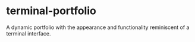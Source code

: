 # terminal-portfolio
A dynamic portfolio with the appearance and functionality reminiscent of a terminal interface.
